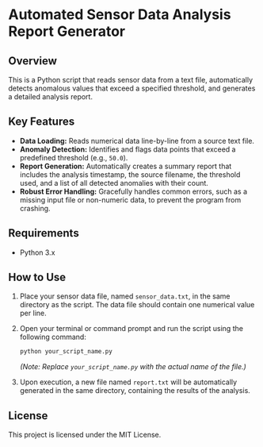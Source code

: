 # Automated Sensor Data Analysis Report Generator

## Overview

This is a Python script that reads sensor data from a text file, automatically detects anomalous values that exceed a specified threshold, and generates a detailed analysis report.

## Key Features

  - **Data Loading:** Reads numerical data line-by-line from a source text file.
  - **Anomaly Detection:** Identifies and flags data points that exceed a predefined threshold (e.g., `50.0`).
  - **Report Generation:** Automatically creates a summary report that includes the analysis timestamp, the source filename, the threshold used, and a list of all detected anomalies with their count.
  - **Robust Error Handling:** Gracefully handles common errors, such as a missing input file or non-numeric data, to prevent the program from crashing.

## Requirements

  - Python 3.x

## How to Use

1.  Place your sensor data file, named `sensor_data.txt`, in the same directory as the script. The data file should contain one numerical value per line.

2.  Open your terminal or command prompt and run the script using the following command:

    ```bash
    python your_script_name.py
    ```

    *(Note: Replace `your_script_name.py` with the actual name of the file.)*

3.  Upon execution, a new file named `report.txt` will be automatically generated in the same directory, containing the results of the analysis.

## License

This project is licensed under the MIT License.
